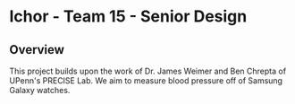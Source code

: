# Ichor - Team 15 - Senior Design

## Overview
This project builds upon the work of Dr. James Weimer and Ben Chrepta of UPenn's PRECISE Lab. We aim to measure blood pressure off of Samsung Galaxy watches. 
